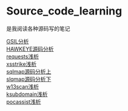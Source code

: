 <!--
 * @Date: 2022-03-17 11:21:29
 * @LastEditors: recar
 * @LastEditTime: 2022-03-17 11:44:12
-->
# Source_code_learning
是我阅读各种源码写的笔记

[GSIL分析](pdf/GSIL分析.pdf)  
[HAWKEYE源码分析](pdf/HAWKEYE源码分析.pdf)  
[requests浅析](pdf/requests浅析.pdf)  
[xsstrike浅析](pdf/xsstrike浅析.pdf)  
[sqlmap源码分析上](pdf/sqlmap源码分析上.pdf)  
[slqmap源码分析下](pdf/slqmap源码分析下.pdf)  
[w13scan浅析](pdf/w13scan浅析.pdf)  
[ksubdomain浅析](pdf/ksubdomain浅析.pdf)  
[pocassist浅析](pdf/pocassist浅析.pdf) 

